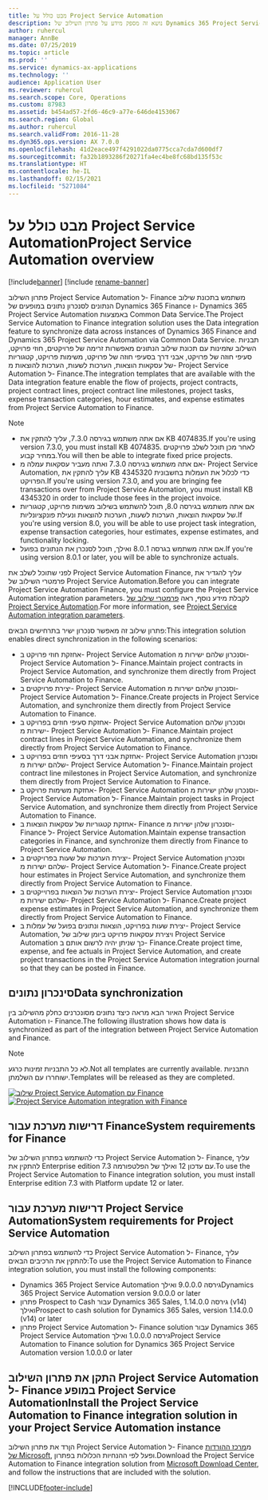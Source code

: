 ```yaml
---
title: מבט כולל על Project Service Automation
description: נושא זה מספק מידע על פתרון השילוב של Dynamics 365 Project Service Automation אל Dynamics 365 Finance.
author: ruhercul
manager: AnnBe
ms.date: 07/25/2019
ms.topic: article
ms.prod: ''
ms.service: dynamics-ax-applications
ms.technology: ''
audience: Application User
ms.reviewer: ruhercul
ms.search.scope: Core, Operations
ms.custom: 87983
ms.assetid: b454ad57-2fd6-46c9-a77e-646de4153067
ms.search.region: Global
ms.author: ruhercul
ms.search.validFrom: 2016-11-28
ms.dyn365.ops.version: AX 7.0.0
ms.openlocfilehash: 41d2eace497f4291022da0775cca7cda7d600df7
ms.sourcegitcommit: fa32b1893286f20271fa4ec4be8fc68bd135f53c
ms.translationtype: HT
ms.contentlocale: he-IL
ms.lasthandoff: 02/15/2021
ms.locfileid: "5271084"
---
```

# <a name="project-service-automation-overview"></a><span data-ttu-id="d4b70-103">מבט כולל על Project Service Automation</span><span class="sxs-lookup"><span data-stu-id="d4b70-103">Project Service Automation overview</span></span>

[!include[banner](../includes/banner.md)]
[!include [rename-banner](~/includes/cc-data-platform-banner.md)]

<span data-ttu-id="d4b70-104">פתרון השילוב Project Service Automation ל- Finance משתמש בתכונת שילוב הנתונים לסנכרון נתונים במופעים של Dynamics 365 Finance ו- Dynamics 365 Project Service Automation באמצעות Common Data Service.</span><span class="sxs-lookup"><span data-stu-id="d4b70-104">The Project Service Automation to Finance integration solution uses the Data integration feature to synchronize data across instances of Dynamics 365 Finance and Dynamics 365 Project Service Automation via Common Data Service.</span></span> <span data-ttu-id="d4b70-105">תבניות השילוב שזמינות עם תכונת שילוב הנתונים מאפשרות זרימה של פרויקטים, חוזי פרויקט, סעיפי חוזה של פרויקט, אבני דרך בסעיפי חוזה של פרויקט, משימות פרויקט, קטגוריות של עסקאות הוצאות, הערכות לשעות, הערכות להוצאות מ- Project Service Automation ל- Finance.</span><span class="sxs-lookup"><span data-stu-id="d4b70-105">The integration templates that are available with the Data integration feature enable the flow of projects, project contracts, project contract lines, project contract line milestones, project tasks, expense transaction categories, hour estimates, and expense estimates from Project Service Automation to Finance.</span></span>

> [!NOTE]
> - <span data-ttu-id="d4b70-106">אם אתה משתמש בגירסה 7.3.0, עליך להתקין את KB 4074835.</span><span class="sxs-lookup"><span data-stu-id="d4b70-106">If you're using version 7.3.0, you must install KB 4074835.</span></span> <span data-ttu-id="d4b70-107">לאחר מכן תוכל לשלב פרויקטים במחיר קבוע.</span><span class="sxs-lookup"><span data-stu-id="d4b70-107">You will then be able to integrate fixed price projects.</span></span>
> - <span data-ttu-id="d4b70-108">אם אתה משתמש בגירסה 7.3.0 ואתה מעביר עסקאות עמלה מ- Project Service Automation, עליך להתקין את KB 4345320 כדי לכלול את העמלות בחשבונית הפרויקט.</span><span class="sxs-lookup"><span data-stu-id="d4b70-108">If you're using version 7.3.0, and you are bringing fee transactions over from Project Service Automation, you must install KB 4345320 in order to include those fees in the project invoice.</span></span>
> - <span data-ttu-id="d4b70-109">אם אתה משתמש בגירסה 8.0, תוכל להשתמש בשילוב משימות פרויקט, קטגוריות של עסקאות הוצאות, הערכות לשעות, הערכות להוצאות ונעילת פונקציונליות.</span><span class="sxs-lookup"><span data-stu-id="d4b70-109">If you're using version 8.0, you will be able to use project task integration, expense transaction categories, hour estimates, expense estimates, and functionality locking.</span></span>
> - <span data-ttu-id="d4b70-110">אם אתה משתמש בגרסה 8.0.1 ואילך, תוכל לסנכרן את הנתונים בפועל.</span><span class="sxs-lookup"><span data-stu-id="d4b70-110">If you're using version 8.0.1 or later, you will be able to synchronize actuals.</span></span>

<span data-ttu-id="d4b70-111">לפני שתוכל לשלב את Project Service Automation Finance, עליך להגדיר את פרמטרי השילוב של Project Service Automation.</span><span class="sxs-lookup"><span data-stu-id="d4b70-111">Before you can integrate Project Service Automation Finance, you must configure the Project Service Automation integration parameters.</span></span> <span data-ttu-id="d4b70-112">לקבלת מידע נוסף, ראה [פרמטרי שילוב של Project Service Automation](PSA-parameters.md).</span><span class="sxs-lookup"><span data-stu-id="d4b70-112">For more information, see [Project Service Automation integration parameters](PSA-parameters.md).</span></span>

<span data-ttu-id="d4b70-113">פתרון שילוב זה מאפשר סנכרון ישיר בתרחישים הבאים:</span><span class="sxs-lookup"><span data-stu-id="d4b70-113">This integration solution enables direct synchronization in the following scenarios:</span></span>

- <span data-ttu-id="d4b70-114">אחזקת חוזי פרויקט ב- Project Service Automation וסנכרון שלהם ישירות מ- Project Service Automation ל- Finance.</span><span class="sxs-lookup"><span data-stu-id="d4b70-114">Maintain project contracts in Project Service Automation, and synchronize them directly from Project Service Automation to Finance.</span></span>
- <span data-ttu-id="d4b70-115">יצירת פרויקטים ב- Project Service Automation וסנכרון שלהם ישירות מ- Project Service Automation ל- Finance.</span><span class="sxs-lookup"><span data-stu-id="d4b70-115">Create projects in Project Service Automation, and synchronize them directly from Project Service Automation to Finance.</span></span>
- <span data-ttu-id="d4b70-116">אחזקת סעיפי חוזים בפרויקט ב- Project Service Automation וסנכרון שלהם ישירות מ- Project Service Automation ל- Finance.</span><span class="sxs-lookup"><span data-stu-id="d4b70-116">Maintain project contract lines in Project Service Automation, and synchronize them directly from Project Service Automation to Finance.</span></span>
- <span data-ttu-id="d4b70-117">אחזקת אבני דרך בסעיפי חוזים בפרויקט ב- Project Service Automation וסנכרון שלהם ישירות מ- Project Service Automation ל- Finance.</span><span class="sxs-lookup"><span data-stu-id="d4b70-117">Maintain project contract line milestones in Project Service Automation, and synchronize them directly from Project Service Automation to Finance.</span></span>
- <span data-ttu-id="d4b70-118">אחזקת משימות פרויקט ב- Project Service Automation וסנכרון שלהן ישירות מ- Project Service Automation ל- Finance.</span><span class="sxs-lookup"><span data-stu-id="d4b70-118">Maintain project tasks in Project Service Automation, and synchronize them directly from Project Service Automation to Finance.</span></span>
- <span data-ttu-id="d4b70-119">אחזקת קטגוריות של עסקאות הוצאות ב- Finance וסנכרון שלהן ישירות מ- Finance ל- Project Service Automation.</span><span class="sxs-lookup"><span data-stu-id="d4b70-119">Maintain expense transaction categories in Finance, and synchronize them directly from Finance to Project Service Automation.</span></span>
- <span data-ttu-id="d4b70-120">יצירת הערכות של שעות בפרויקטים ב- Project Service Automation וסנכרון שלהם ישירות מ- Project Service Automation ל- Finance.</span><span class="sxs-lookup"><span data-stu-id="d4b70-120">Create project hour estimates in Project Service Automation, and synchronize them directly from Project Service Automation to Finance.</span></span>
- <span data-ttu-id="d4b70-121">יצירת הערכות של הוצאות בפרוייקטים ב- Project Service Automation וסנכרון שלהם ישירות מ- Project Service Automation ל- Finance.</span><span class="sxs-lookup"><span data-stu-id="d4b70-121">Create project expense estimates in Project Service Automation, and synchronize them directly from Project Service Automation to Finance.</span></span>
- <span data-ttu-id="d4b70-122">יצירת שעות בפרויקט, הוצאות ונתונים בפועל של עמלות ב- Project Service Automation, ויצירת עסקאות פרויקט ביומן שילוב של Project Service Automation כך שניתן יהיה לרשום אותם ב- Finance.</span><span class="sxs-lookup"><span data-stu-id="d4b70-122">Create project time, expense, and fee actuals in Project Service Automation, and create project transactions in the Project Service Automation integration journal so that they can be posted in Finance.</span></span>

## <a name="data-synchronization"></a><span data-ttu-id="d4b70-123">‏‏סינכרון נתונים</span><span class="sxs-lookup"><span data-stu-id="d4b70-123">Data synchronization</span></span>

<span data-ttu-id="d4b70-124">האיור הבא מראה כיצד נתונים מסונכרנים כחלק מהשילוב בין Project Service Automation ו- Finance.</span><span class="sxs-lookup"><span data-stu-id="d4b70-124">The following illustration shows how data is synchronized as part of the integration between Project Service Automation and Finance.</span></span>

> [!NOTE]
> <span data-ttu-id="d4b70-125">לא כל התבניות זמינות כרגע.</span><span class="sxs-lookup"><span data-stu-id="d4b70-125">Not all templates are currently available.</span></span> <span data-ttu-id="d4b70-126">התבניות ישוחררו עם השלמתן.</span><span class="sxs-lookup"><span data-stu-id="d4b70-126">Templates will be released as they are completed.</span></span>

<span data-ttu-id="d4b70-127">[![שילוב Project Service Automation עם Finance](./media/PSA-integration.png)](./media/PSA-integration.png)</span><span class="sxs-lookup"><span data-stu-id="d4b70-127">[![Project Service Automation integration with Finance](./media/PSA-integration.png)](./media/PSA-integration.png)</span></span>

## <a name="system-requirements-for-finance"></a><span data-ttu-id="d4b70-128">דרישות מערכת עבור Finance</span><span class="sxs-lookup"><span data-stu-id="d4b70-128">System requirements for Finance</span></span>

<span data-ttu-id="d4b70-129">כדי להשתמש בפתרון השילוב של Project Service Automation ל- Finance, עליך להתקין את Enterprise edition 7.3 עם עדכון 12 ואילך של הפלטפורמה.</span><span class="sxs-lookup"><span data-stu-id="d4b70-129">To use the Project Service Automation to Finance integration solution, you must install Enterprise edition 7.3 with Platform update 12 or later.</span></span>

## <a name="system-requirements-for-project-service-automation"></a><span data-ttu-id="d4b70-130">דרישות מערכת עבור Project Service Automation</span><span class="sxs-lookup"><span data-stu-id="d4b70-130">System requirements for Project Service Automation</span></span>

<span data-ttu-id="d4b70-131">כדי להשתמש בפתרון השילוב Project Service Automation ל- Finance, עליך להתקין את הרכיבים הבאים:</span><span class="sxs-lookup"><span data-stu-id="d4b70-131">To use the Project Service Automation to Finance integration solution, you must install the following components:</span></span>

- <span data-ttu-id="d4b70-132">Dynamics 365 Project Service Automation גירסה 9.0.0.0 ואילך</span><span class="sxs-lookup"><span data-stu-id="d4b70-132">Dynamics 365 Project Service Automation version 9.0.0.0 or later</span></span>
- <span data-ttu-id="d4b70-133">פתרון Prospect to Cash עבור Dynamics 365 Sales, גירסה 1.14.0.0 (v14) ואילך</span><span class="sxs-lookup"><span data-stu-id="d4b70-133">Prospect to cash solution for Dynamics 365 Sales, version 1.14.0.0 (v14) or later</span></span>
- <span data-ttu-id="d4b70-134">פתרון Project Service Automation ל- Finance solution עבור Dynamics 365 Project Service Automation גירסה 1.0.0.0 ואילך</span><span class="sxs-lookup"><span data-stu-id="d4b70-134">Project Service Automation to Finance solution for Dynamics 365 Project Service Automation version 1.0.0.0 or later</span></span>

## <a name="install-the-project-service-automation-to-finance-integration-solution-in-your-project-service-automation-instance"></a><span data-ttu-id="d4b70-135">התקן את פתרון השילוב Project Service Automation ל- Finance במופע Project Service Automation</span><span class="sxs-lookup"><span data-stu-id="d4b70-135">Install the Project Service Automation to Finance integration solution in your Project Service Automation instance</span></span>

<span data-ttu-id="d4b70-136">הןרד את פתרון השילוב Project Service Automation ל- Finance מ[מרכז ההורדות של Microsoft](https://www.microsoft.com/download/details.aspx?id=57016), ופעל לפי ההנחיות הכלולות בפתרון.</span><span class="sxs-lookup"><span data-stu-id="d4b70-136">Download the Project Service Automation to Finance integration solution from [Microsoft Download Center](https://www.microsoft.com/download/details.aspx?id=57016), and follow the instructions that are included with the solution.</span></span>


[!INCLUDE[footer-include](../includes/footer-banner.md)]